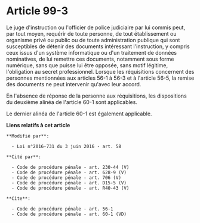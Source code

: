 # Article 99-3

Le juge d'instruction ou l'officier de police judiciaire par lui commis peut, par tout moyen, requérir de toute personne, de
tout établissement ou organisme privé ou public ou de toute administration publique qui sont susceptibles de détenir des
documents intéressant l'instruction, y compris ceux issus d'un système informatique ou d'un traitement de données
nominatives, de lui remettre ces documents, notamment sous forme numérique, sans que puisse lui être opposée, sans motif
légitime, l'obligation au secret professionnel. Lorsque les réquisitions concernent des personnes mentionnées aux articles
56-1 à 56-3 et à l'article 56-5, la remise des documents ne peut intervenir qu'avec leur accord. 

En l'absence de réponse de la personne aux réquisitions, les dispositions du deuxième alinéa de l'article 60-1 sont
applicables.

Le dernier alinéa de l'article 60-1 est également applicable.

**Liens relatifs à cet article**

	**Modifié par**:

	  - Loi n°2016-731 du 3 juin 2016 - art. 58

	**Cité par**:

	  - Code de procédure pénale - art. 230-44 (V)
	  - Code de procédure pénale - art. 628-9 (V)
	  - Code de procédure pénale - art. 706 (V)
	  - Code de procédure pénale - art. D15-5 (V)
	  - Code de procédure pénale - art. R40-43 (V)

	**Cite**:

	  - Code de procédure pénale - art. 56-1
	  - Code de procédure pénale - art. 60-1 (VD)
